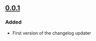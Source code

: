 ## [0.0.1](https://github.com/tomtomssi/changelog_updater/tree/v0.0.1)

### Added
- First version of the changelog updater


